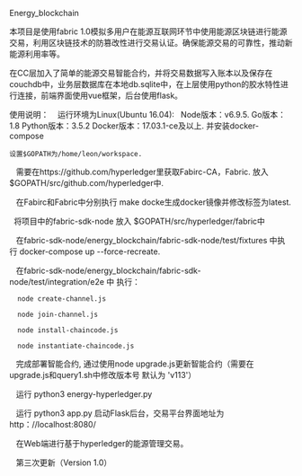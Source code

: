 Energy_blockchain

本项目是使用fabric 1.0模拟多用户在能源互联网环节中使用能源区块链进行能源交易，利用区块链技术的防篡改性进行交易认证。确保能源交易的可靠性，推动新能源利用率等。

在CC层加入了简单的能源交易智能合约，并将交易数据写入账本以及保存在couchdb中，业务层数据库在本地db.sqlite中，在上层使用python的胶水特性进行连接，前端界面使用vue框架，后台使用flask。

使用说明：
    运行环境为Linux(Ubuntu 16.04):
    Node版本：v6.9.5. Go版本：1.8 Python版本：3.5.2 Docker版本：17.03.1-ce及以上. 并安装docker-compose
    
    设置$GOPATH为/home/leon/workspace.
    
    需要在https://github.com/hyperledger里获取Fabirc-CA，Fabric. 放入$GOPATH/src/github.com/hyperledger中.
    
    在Fabirc和Fabric中分别执行 make docke生成docker镜像并修改标签为latest.
    
    将项目中的fabric-sdk-node 放入 $GOPATH/src/hyperledger/fabric中
    
    在fabric-sdk-node/energy_blockchain/fabric-sdk-node/test/fixtures 中执行 docker-compose up --force-recreate.
    
    在fabric-sdk-node/energy_blockchain/fabric-sdk-node/test/integration/e2e 中 执行：
      
      
      node create-channel.js
      
      node join-channel.js
      
      node install-chaincode.js
      
      node instantiate-chaincode.js
      
    完成部署智能合约, 通过使用node upgrade.js更新智能合约（需要在upgrade.js和query1.sh中修改版本号 默认为 'v113'）
    
    运行 python3 energy-hyperledger.py
    
    运行 python3 app.py 启动Flask后台，交易平台界面地址为 http：//localhost:8080/ 
    
    在Web端进行基于hyperledger的能源管理交易。
    
    
    第三次更新（Version 1.0）
